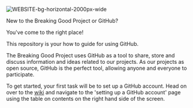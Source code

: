 ![WEBSITE-bg-horizontal-2000px-wide](https://user-images.githubusercontent.com/61669512/75952840-02d14b00-5f04-11ea-9731-67ab5d0d6610.png)

New to the Breaking Good Project or GitHub? 

You've come to the right place! 

This repository is your how to guide for using GitHub. 

The Breaking Good Project uses GitHub as a tool to share, store and discuss information and ideas related to our projects. As our projects as open source, GitHub is the perfect tool, allowing anyone and everyone to participate. 

To get started, your first task will be to set up a GitHub account. Head on over to the [wiki](https://github.com/kym834/GitHub-How-To-Guide/wiki) and navigate to the 'setting up a GitHub account' page using the table on contents on the right hand side of the screen. 
